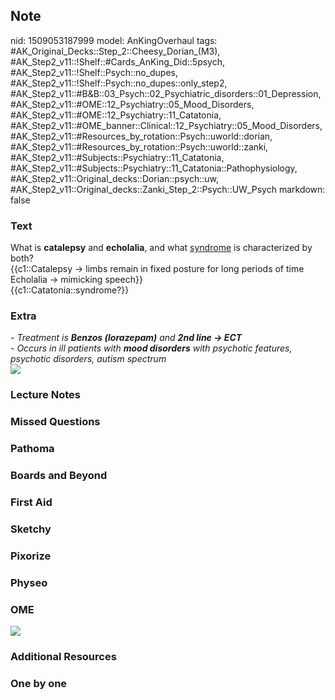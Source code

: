 ## Note
nid: 1509053187999
model: AnKingOverhaul
tags: #AK_Original_Decks::Step_2::Cheesy_Dorian_(M3), #AK_Step2_v11::!Shelf::#Cards_AnKing_Did::5psych, #AK_Step2_v11::!Shelf::Psych::no_dupes, #AK_Step2_v11::!Shelf::Psych::no_dupes::only_step2, #AK_Step2_v11::#B&B::03_Psych::02_Psychiatric_disorders::01_Depression, #AK_Step2_v11::#OME::12_Psychiatry::05_Mood_Disorders, #AK_Step2_v11::#OME::12_Psychiatry::11_Catatonia, #AK_Step2_v11::#OME_banner::Clinical::12_Psychiatry::05_Mood_Disorders, #AK_Step2_v11::#Resources_by_rotation::Psych::uworld::dorian, #AK_Step2_v11::#Resources_by_rotation::Psych::uworld::zanki, #AK_Step2_v11::#Subjects::Psychiatry::11_Catatonia, #AK_Step2_v11::#Subjects::Psychiatry::11_Catatonia::Pathophysiology, #AK_Step2_v11::Original_decks::Dorian::psych::uw, #AK_Step2_v11::Original_decks::Zanki_Step_2::Psych::UW_Psych
markdown: false

### Text
<div>
  What is <b>catalepsy</b> and <b>echolalia</b>, and what
  <u>syndrome</u> is characterized by both?
</div>
<div>
  {{c1::Catalepsy → limbs remain in fixed posture for long periods
  of time
  <div>
    Echolalia → mimicking speech}}
  </div>
</div>
<div>
  {{c1::Catatonia::syndrome?}}
</div>

### Extra
<div>
  <i>- Treatment is <b>Benzos (lorazepam)</b> and <b>2nd line →
  ECT</b></i>
</div>
<div>
  <i>- Occurs in ill patients with <b>mood disorders</b> with
  psychotic features, psychotic disorders, autism spectrum</i>
</div><img src="cata.png">

### Lecture Notes


### Missed Questions


### Pathoma


### Boards and Beyond


### First Aid


### Sketchy


### Pixorize


### Physeo


### OME
<div class="ome-widget">
  <a href=
  "https://onlinemeded.org/spa/psychiatry/mood-disorders/acquire?ref=anki">
  <img src="_OME_AnkiFlashcards_Lesson_4.png"></a>
</div>

### Additional Resources


### One by one

